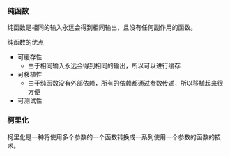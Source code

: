 ### 纯函数
纯函数是相同的输入永远会得到相同输出，且没有任何副作用的函数。

纯函数的优点
- 可缓存性
  - 由于相同输入永远会得到相同的输出，所以可以进行缓存
- 可移植性
  - 由于纯函数没有外部依赖，所有的依赖都通过参数传递，所以移植起来很方便
- 可测试性

### 柯里化
柯里化是一种将使用多个参数的一个函数转换成一系列使用一个参数的函数的技术。
